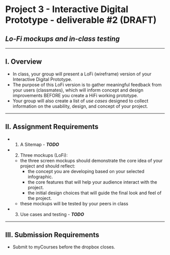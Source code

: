 # Project 3 - Interactive Digital Prototype - deliverable #2 (DRAFT)
## *Lo-Fi mockups and in-class testing*

---

## I. Overview
- In class, your group will present a LoFi (wireframe) version of your Interactive Digital Prototype.
- The purpose of this LoFi version is to gather meaningful feedback from your users (classmates), which will inform concept and design improvements BEFORE you create a HiFi working prototype.
- Your group will also create a list of *use cases* designed to collect information on the usability, design, and concept of your project.

---

## II. Assignment Requirements
- 1. A Sitemap - ***TODO***
- 2. Three mockups (LoFi):
  - the three screen mockups should demonstrate the core idea of your project and should reflect:
    - the concept you are developing based on your selected infographic.
    - the core features that will help your audience interact with the project.
    - the initial design choices that will guide the final look and feel of the project.
  - these mockups will be tested by your peers in class
- 3. Use cases and testing  - ***TODO***

---

## III. Submission Requirements

- Submit to myCourses before the dropbox closes.
